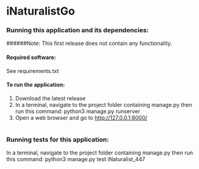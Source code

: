 # iNaturalistGo

### Running this application and its dependencies:
######Note: This first release does not contain any functionality.
#### Required software:
See requirements.txt

#### To run the application:
1) Download the latest release
2) In a terminal, navigate to the project folder containing manage.py then run this command: 
python3 manage.py runserver
3) Open a web browser and go to http://127.0.0.1:8000/

#
### Running tests for this application:
In a terminal, navigate to the project folder containing manage.py then run this command: 
python3 manage.py test iNaturalist_447

